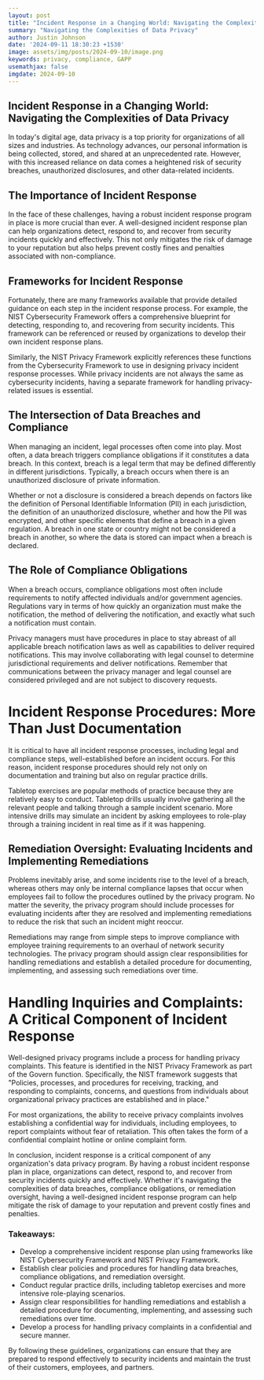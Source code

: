 ```yaml
---
layout: post
title: "Incident Response in a Changing World: Navigating the Complexities of Data Privacy"
summary: "Navigating the Complexities of Data Privacy"
author: Justin Johnson
date: '2024-09-11 18:30:23 +1530'
image: assets/img/posts/2024-09-10/image.png
keywords: privacy, compliance, GAPP
usemathjax: false
imgdate: 2024-09-10
---
```

## Incident Response in a Changing World: Navigating the Complexities of Data Privacy

In today's digital age, data privacy is a top priority for organizations of all sizes and industries. As technology advances, our personal information is being collected, stored, and shared at an unprecedented rate. However, with this increased reliance on data comes a heightened risk of security breaches, unauthorized disclosures, and other data-related incidents.

## The Importance of Incident Response

In the face of these challenges, having a robust incident response program in place is more crucial than ever. A well-designed incident response plan can help organizations detect, respond to, and recover from security incidents quickly and effectively. This not only mitigates the risk of damage to your reputation but also helps prevent costly fines and penalties associated with non-compliance.

## Frameworks for Incident Response

Fortunately, there are many frameworks available that provide detailed guidance on each step in the incident response process. For example, the NIST Cybersecurity Framework offers a comprehensive blueprint for detecting, responding to, and recovering from security incidents. This framework can be referenced or reused by organizations to develop their own incident response plans.

Similarly, the NIST Privacy Framework explicitly references these functions from the Cybersecurity Framework to use in designing privacy incident response processes. While privacy incidents are not always the same as cybersecurity incidents, having a separate framework for handling privacy-related issues is essential.

## The Intersection of Data Breaches and Compliance

When managing an incident, legal processes often come into play. Most often, a data breach triggers compliance obligations if it constitutes a data breach. In this context, breach is a legal term that may be defined differently in different jurisdictions. Typically, a breach occurs when there is an unauthorized disclosure of private information.

Whether or not a disclosure is considered a breach depends on factors like the definition of Personal Identifiable Information (PII) in each jurisdiction, the definition of an unauthorized disclosure, whether and how the PII was encrypted, and other specific elements that define a breach in a given regulation. A breach in one state or country might not be considered a breach in another, so where the data is stored can impact when a breach is declared.

## The Role of Compliance Obligations

When a breach occurs, compliance obligations most often include requirements to notify affected individuals and/or government agencies. Regulations vary in terms of how quickly an organization must make the notification, the method of delivering the notification, and exactly what such a notification must contain.

Privacy managers must have procedures in place to stay abreast of all applicable breach notification laws as well as capabilities to deliver required notifications. This may involve collaborating with legal counsel to determine jurisdictional requirements and deliver notifications. Remember that communications between the privacy manager and legal counsel are considered privileged and are not subject to discovery requests.

# Incident Response Procedures: More Than Just Documentation

It is critical to have all incident response processes, including legal and compliance steps, well-established before an incident occurs. For this reason, incident response procedures should rely not only on documentation and training but also on regular practice drills.

Tabletop exercises are popular methods of practice because they are relatively easy to conduct. Tabletop drills usually involve gathering all the relevant people and talking through a sample incident scenario. More intensive drills may simulate an incident by asking employees to role-play through a training incident in real time as if it was happening.

## Remediation Oversight: Evaluating Incidents and Implementing Remediations

Problems inevitably arise, and some incidents rise to the level of a breach, whereas others may only be internal compliance lapses that occur when employees fail to follow the procedures outlined by the privacy program. No matter the severity, the privacy program should include processes for evaluating incidents after they are resolved and implementing remediations to reduce the risk that such an incident might reoccur.

Remediations may range from simple steps to improve compliance with employee training requirements to an overhaul of network security technologies. The privacy program should assign clear responsibilities for handling remediations and establish a detailed procedure for documenting, implementing, and assessing such remediations over time.

# Handling Inquiries and Complaints: A Critical Component of Incident Response

Well-designed privacy programs include a process for handling privacy complaints. This feature is identified in the NIST Privacy Framework as part of the Govern function. Specifically, the NIST framework suggests that "Policies, processes, and procedures for receiving, tracking, and responding to complaints, concerns, and questions from individuals about organizational privacy practices are established and in place."

For most organizations, the ability to receive privacy complaints involves establishing a confidential way for individuals, including employees, to report complaints without fear of retaliation. This often takes the form of a confidential complaint hotline or online complaint form.

In conclusion, incident response is a critical component of any organization's data privacy program. By having a robust incident response plan in place, organizations can detect, respond to, and recover from security incidents quickly and effectively. Whether it's navigating the complexities of data breaches, compliance obligations, or remediation oversight, having a well-designed incident response program can help mitigate the risk of damage to your reputation and prevent costly fines and penalties.

### Takeaways:

* Develop a comprehensive incident response plan using frameworks like NIST Cybersecurity Framework and NIST Privacy Framework.
* Establish clear policies and procedures for handling data breaches, compliance obligations, and remediation oversight.
* Conduct regular practice drills, including tabletop exercises and more intensive role-playing scenarios.
* Assign clear responsibilities for handling remediations and establish a detailed procedure for documenting, implementing, and assessing such remediations over time.
* Develop a process for handling privacy complaints in a confidential and secure manner.

By following these guidelines, organizations can ensure that they are prepared to respond effectively to security incidents and maintain the trust of their customers, employees, and partners.